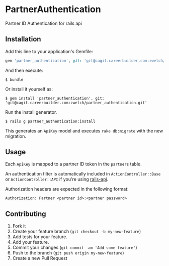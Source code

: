 # PartnerAuthentication

Partner ID Authentication for rails api

## Installation

Add this line to your application's Gemfile:

```ruby
gem 'partner_authentication', git: 'git@cagit.careerbuilder.com:zwelch/partner_authentication.git'
```

And then execute:

    $ bundle

Or install it yourself as:

    $ gem install 'partner_authentication', git: 'git@cagit.careerbuilder.com:zwelch/partner_authentication.git'

Run the install generator.

    $ rails g partner_authentication:install

This generates an `ApiKey` model and executes `rake db:migrate` with the new migration.

## Usage

Each `ApiKey` is mapped to a partner ID token in the `partners` table.

An authentication filter is automatically included in `ActionController::Base` or `ActionController::API` if you're using [rails-api](https://github.com/rails-api/rails-api). 

Authorization headers are expected in the following format:

    Authorization: Partner <partner id>:<partner password>

## Contributing

1. Fork it
2. Create your feature branch (`git checkout -b my-new-feature`)
3. Add tests for your feature.
4. Add your feature.
5. Commit your changes (`git commit -am 'Add some feature'`)
6. Push to the branch (`git push origin my-new-feature`)
7. Create a new Pull Request